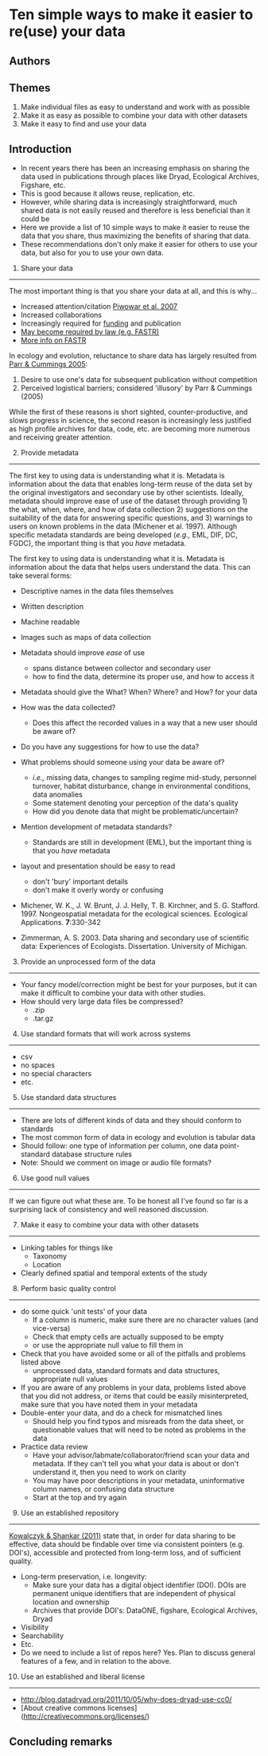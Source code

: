 Ten simple ways to make it easier to re(use) your data
======================================================

Authors
-------


Themes
------
1. Make individual files as easy to understand and work with as possible
2. Make it as easy as possible to combine your data with other datasets
3. Make it easy to find and use your data

Introduction
------------

* In recent years there has been an increasing emphasis on sharing the
  data used in publications through places like Dryad, Ecological
  Archives, Figshare, etc.
* This is good because it allows reuse, replication, etc.
* However, while sharing data is increasingly straightforward, much
  shared data is not easily reused and therefore is less beneficial
  than it could be
* Here we provide a list of 10 simple ways to make it easier to reuse
  the data that you share, thus maximizing the benefits of sharing
  that data.
* These recommendations don't only make it easier for others to use
  your data, but also for you to use your own data.

1. Share your data
------------------

The most important thing is that you share your data at all, and this
is why...
* Increased attention/citation [Piwowar et al. 2007](http://www.plosone.org/article/info:doi%2F10.1371%2Fjournal.pone.0000308)
* Increased collaborations
* Increasingly required for [funding](http://www.nsf.gov/bfa/dias/policy/dmp.jsp) and publication
* [May become required by law (e.g. FASTR)](http://www.taxpayeraccess.org/action/FASTR_calltoaction.shtml)
* [More info on FASTR](http://www.creativecommons.org/weblog/entry/36699)

In ecology and evolution, reluctance to share data has largely resulted from [Parr & Cummings 2005](http://www.aseanbiodiversity.info/Abstract/51005017.pdf):

1. Desire to use one's data for subsequent publication without competition
2. Perceived logistical barriers; considered 'illusory' by Parr & Cummings (2005)

While the first of these reasons is short sighted, counter-productive, and slows progress in science,
the second reason is increasingly less justified as high profile archives for data, code, etc. are
becoming more numerous and receiving greater attention.



2. Provide metadata
-------------------

The first key to using data is understanding what it is. Metadata is information about the data that enables long-term reuse of the data set by the original investigators and secondary use by other scientists. Ideally, metadata should improve ease of use of the dataset through providing 1) the what, when, where, and how of data collection 2) suggestions on the suitability of the data for answering specific questions, and 3) warnings to users on known problems in the data (Michener et al. 1997).  Although specific metadata standards are being developed (_e.g.,_ EML, DIF, DC, FGDC), the important thing is that you _have_ metadata.

The first key to using data is understanding what it is. Metadata is
information about the data that helps users understand the data. This
can take several forms:

* Descriptive names in the data files themselves
* Written description
* Machine readable
* Images such as maps of data collection

* Metadata should improve _ease_ of use
    * spans distance between collector and secondary user
    * how to find the data, determine its proper use, and how to access it
* Metadata should give the What? When? Where? and How? for your data
* How was the data collected? 
    * Does this affect the recorded values in a way that a new user should be aware of?
* Do you have any suggestions for how to use the data?
* What problems should someone using your data be aware of?
    * _i.e.,_ missing data, changes to sampling regime mid-study, personnel turnover, habitat disturbance, change in environmental conditions, data anomalies
    * Some statement denoting your perception of the data's quality
    * How did you denote data that might be problematic/uncertain?

* Mention development of metadata standards? 
    * Standards are still in development (EML), but the important thing is that you _have_ metadata

* layout and presentation should be easy to read
    * don't 'bury' important details
    * don't make it overly wordy or confusing

* Michener, W. K., J. W. Brunt, J. J. Helly, T. B. Kirchner, and S. G. Stafford. 1997. Nongeospatial metadata for the ecological sciences. Ecological Applications. __7__:330-342
* Zimmerman, A. S. 2003. Data sharing and secondary use of scientific data: Experiences of Ecologists. Dissertation. University of Michigan.

3. Provide an unprocessed form of the data
------------------------------------------

* Your fancy model/correction might be best for your purposes, but it
can make it difficult to combine your data with other studies.
* How should very large data files be compressed?
	* .zip
	* .tar.gz
	

4. Use standard formats that will work across systems
------------------------------------------------------

* csv
* no spaces
* no special characters
* etc.


5. Use standard data structures
-------------------------------

* There are lots of different kinds of data and they should conform to standards
* The most common form of data in ecology and evolution is tabular data
* Should follow: one type of information per column, one data point-
  standard database structure rules
* Note: Should we comment on image or audio file formats?


6. Use good null values
-----------------------

If we can figure out what these are. To be honest all I've found so
far is a surprising lack of consistency and well reasoned discussion.


7. Make it easy to combine your data with other datasets
--------------------------------------------------------

* Linking tables for things like
    * Taxonomy
	* Location
* Clearly defined spatial and temporal extents of the study


8. Perform basic quality control
--------------------------------

* do some quick 'unit tests' of your data
    * If a column is numeric, make sure there are no character values (and vice-versa)
    * Check that empty cells are actually supposed to be empty
	* or use the appropriate null value to fill them in
* Check that you have avoided some or all of the pitfalls and problems listed above
    * unprocessed data, standard formats and data structures, appropriate null values
* If you are aware of any problems in your data, problems listed above that you did not address, or items that could be easily misinterpreted, make sure that you have noted them in your metadata
* Double-enter your data, and do a check for mismatched lines
    * Should help you find typos and misreads from the data sheet, or questionable values that will need to be noted as problems in the data
* Practice data review
    * Have your advisor/labmate/collaborator/friend scan your data and metadata. If they can't tell you what your data is about or don't understand it, then you need to work on clarity
    * You may have poor descriptions in your metadata, uninformative column names, or confusing data structure
    * Start at the top and try again

9. Use an established repository
-------------------------------

[Kowalczyk & Shankar (2011)](http://onlinelibrary.wiley.com/doi/10.1002/aris.2011.1440450113/pdf) state that, in order for data sharing to be effective, data should be findable over time via consistent pointers (e.g. DOI's), accessible and protected from long-term loss, and of sufficient quality. 

* Long-term preservation, i.e. longevity:
	* Make sure your data has a digital object identifier (DOI). DOIs are permanent unique identifiers that are independent of physical location and ownership
	* Archives that provide DOI's: DataONE, figshare, Ecological Archives, Dryad
* Visibility
* Searchability
* Etc.
* Do we need to include a list of repos here? Yes. Plan to discuss general features of a few, and in relation to the above.


10. Use an established and liberal license 
-----------------------------------------

* http://blog.datadryad.org/2011/10/05/why-does-dryad-use-cc0/
* [About creative commons licenses] (http://creativecommons.org/licenses/)


Concluding remarks
------------------
